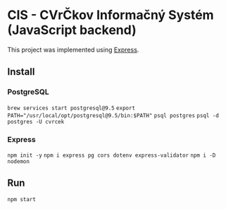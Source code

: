 # CIS - CVrČkov Informačný Systém (JavaScript backend)

This project was implemented using [Express](https://expressjs.com).

## Install

### PostgreSQL

`brew services start postgresql@9.5`
`export PATH="/usr/local/opt/postgresql@9.5/bin:$PATH"`
`psql postgres`
`psql -d postgres -U cvrcek`

### Express

`npm init -y`
`npm i express pg cors dotenv express-validator`
`npm i -D nodemon`

## Run

`npm start`